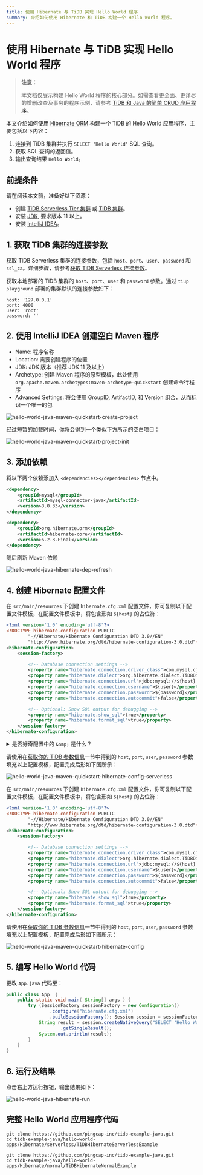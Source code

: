 ```yaml
---
title: 使用 Hibernate 与 TiDB 实现 Hello World 程序
summary: 介绍如何使用 Hibernate 和 TiDB 构建一个 Hello World 程序。
---
```


<!-- markdownlint-disable MD029 -->

# 使用 Hibernate 与 TiDB 实现 Hello World 程序

> **注意：**
>
> 本文档仅展示构建 Hello World 程序的核心部分。如需查看更全面、更详尽的增删改查及事务的程序示例，请参考 [TiDB 和 Java 的简单 CRUD 应用程序](/develop/dev-guide-sample-application-java.md)。

本文介绍如何使用 [Hibernate ORM](https://hibernate.org/orm/) 构建一个 TiDB 的 Hello World 应用程序，主要包括以下内容：

1. 连接到 TiDB 集群并执行 `SELECT 'Hello World'` SQL 查询。
2. 获取 SQL 查询的返回值。
3. 输出查询结果 `Hello World`。

## 前提条件

请在阅读本文前，准备好以下资源：

- 创建 [TiDB Serverless Tier 集群](/develop/dev-guide-build-cluster-in-cloud.md) 或 [TiDB 集群](/quick-start-with-tidb.md)。
- 安装 [JDK](https://openjdk.org/projects/jdk/17/), 要求版本 11 以上。
- 安装 [IntelliJ IDEA](https://www.jetbrains.com/idea/)。

## 1. 获取 TiDB 集群的连接参数

<SimpleTab groupId="deploy-platform">
<div label="TiDB Serverless 集群" value="serverless">

获取 TiDB Serverless 集群的连接参数，包括 `host`、`port`、`user`、`password` 和 `ssl_ca`。详细步骤，请参考[获取 TiDB Serverless 连接参数](https://docs.pingcap.com/tidbcloud/connect-via-standard-connection-serverless#obtain-tidb-serverless-connection-parameter)。

</div>

<div label="本地集群" value="self-hosted">

获取本地部署的 TiDB 集群的 `host`、`port`、`user` 和 `password` 参数。通过 `tiup playground` 部署的集群默认的连接参数如下：

```properties
host: '127.0.0.1'
port: 4000
user: 'root'
password: ''
```

</div>
</SimpleTab>

## 2. 使用 IntelliJ IDEA 创建空白 Maven 程序

- Name: 程序名称
- Location: 需要创建程序的位置
- JDK: JDK 版本（推荐 JDK 11 及以上）
- Archetype: 创建 Maven 程序的原型模板，此处使用 `org.apache.maven.archetypes:maven-archetype-quickstart` 创建命令行程序
- Advanced Settings: 将会使用 GroupID, ArtifactID, 和 Version 组合，从而标识一个唯一的包

![hello-world-java-maven-quickstart-create-project](/media/develop/hello-world-java-maven-quickstart-create-project.jpg)

经过短暂的加载时间，你将会得到一个类似下方所示的空白项目：

![hello-world-java-maven-quickstart-project-init](/media/develop/hello-world-java-maven-quickstart-project-init.jpg)

## 3. 添加依赖

将以下两个依赖添加入 `<dependencies></dependencies>` 节点中。

```xml
<dependency>
    <groupId>mysql</groupId>
    <artifactId>mysql-connector-java</artifactId>
    <version>8.0.33</version>
</dependency>

<dependency>
    <groupId>org.hibernate.orm</groupId>
    <artifactId>hibernate-core</artifactId>
    <version>6.2.3.Final</version>
</dependency>
```

随后刷新 Maven 依赖

![hello-world-java-hibernate-dep-refresh](/media/develop/hello-world-java-hibernate-dep-refresh.jpg)

## 4. 创建 Hibernate 配置文件

<SimpleTab groupId="deploy-platform">
<div label="使用 TiDB Serverless 集群" value="serverless">

在 `src/main/resources` 下创建 `hibernate.cfg.xml` 配置文件，你可复制以下配置文件模板，在配置文件模板中，将包含形如 `${host}` 的占位符：

```xml
<?xml version='1.0' encoding='utf-8'?>
<!DOCTYPE hibernate-configuration PUBLIC
        "-//Hibernate/Hibernate Configuration DTD 3.0//EN"
        "http://www.hibernate.org/dtd/hibernate-configuration-3.0.dtd">
<hibernate-configuration>
    <session-factory>

        <!-- Database connection settings -->
        <property name="hibernate.connection.driver_class">com.mysql.cj.jdbc.Driver</property>
        <property name="hibernate.dialect">org.hibernate.dialect.TiDBDialect</property>
        <property name="hibernate.connection.url">jdbc:mysql://${host}:${port}/test?sslMode=VERIFY_IDENTITY&amp;enabledTLSProtocols=TLSv1.2,TLSv1.3</property>
        <property name="hibernate.connection.username">${user}</property>
        <property name="hibernate.connection.password">${password}</property>
        <property name="hibernate.connection.autocommit">false</property>

        <!-- Optional: Show SQL output for debugging -->
        <property name="hibernate.show_sql">true</property>
        <property name="hibernate.format_sql">true</property>
    </session-factory>
</hibernate-configuration>

```

<details>

<summary>是否好奇配置中的 <code>&amp;amp;</code> 是什么？</summary>

这其实是一个转译字符，在 XML 文件里，你不应直接使用 `&`，因为这是一个特殊字符。你需要使用 `&amp;` 来替换 `&` 字符，从而让 XML 解析器正常解析你的字符串。类似的常见替换有：
>
> - `&`: `&amp;`
> - `<`: `&lt;`
> - `>`: `&gt;`
> - `"`: `&quot;`
> - `'`: `&apos;`

</details>

请使用在[获取你的 TiDB 参数信息](#获取你的-tidb-参数信息)一节中得到的 `host`, `port`, `user`, `password` 参数填充以上配置模板，配置完成后形如下图所示：

![hello-world-java-maven-quickstart-hibernate-config-serverless](/media/develop/hello-world-java-maven-quickstart-hibernate-config-serverless.jpeg)

</div>

<div label="使用本地测试集群" value="self-hosted">

在 `src/main/resources` 下创建 `hibernate.cfg.xml` 配置文件，你可复制以下配置文件模板，在配置文件模板中，将包含形如 `${host}` 的占位符：

```xml
<?xml version='1.0' encoding='utf-8'?>
<!DOCTYPE hibernate-configuration PUBLIC
        "-//Hibernate/Hibernate Configuration DTD 3.0//EN"
        "http://www.hibernate.org/dtd/hibernate-configuration-3.0.dtd">
<hibernate-configuration>
    <session-factory>

        <!-- Database connection settings -->
        <property name="hibernate.connection.driver_class">com.mysql.cj.jdbc.Driver</property>
        <property name="hibernate.dialect">org.hibernate.dialect.TiDBDialect</property>
        <property name="hibernate.connection.url">jdbc:mysql://${host}:${port}/test</property>
        <property name="hibernate.connection.username">${user}</property>
        <property name="hibernate.connection.password">${password}</property>
        <property name="hibernate.connection.autocommit">false</property>

        <!-- Optional: Show SQL output for debugging -->
        <property name="hibernate.show_sql">true</property>
        <property name="hibernate.format_sql">true</property>
    </session-factory>
</hibernate-configuration>
```

请使用在[获取你的 TiDB 参数信息](#获取你的-tidb-参数信息)一节中得到的 `host`, `port`, `user`, `password` 参数填充以上配置模板，配置完成后形如下图所示：

![hello-world-java-maven-quickstart-hibernate-config](/media/develop/hello-world-java-maven-quickstart-hibernate-config.jpg)

</div>
</SimpleTab>

## 5. 编写 Hello World 代码

更改 `App.java` 代码至：

```java
public class App  {
    public static void main( String[] args ) {
        try (SessionFactory sessionFactory = new Configuration()
                .configure("hibernate.cfg.xml")
                .buildSessionFactory(); Session session = sessionFactory.openSession()) {
            String result = session.createNativeQuery("SELECT 'Hello World'", String.class)
                    .getSingleResult();
            System.out.println(result);
        }
    }
}
```

## 6. 运行及结果

点击右上方运行按钮，输出结果如下：

![hello-world-java-hibernate-run](/media/develop/hello-world-java-hibernate-run.jpg)

## 完整 Hello World 应用程序代码

<SimpleTab groupId="deploy-platform">
<div label="TiDB Serverless 集群示例" value="serverless">

```shell
git clone https://github.com/pingcap-inc/tidb-example-java.git
cd tidb-example-java/hello-world-apps/Hibernate/serverless/TiDBHibernateServerlessExample
```

</div>

<div label="使用本地测试集群示例" value="self-hosted">

```shell
git clone https://github.com/pingcap-inc/tidb-example-java.git
cd tidb-example-java/hello-world-apps/Hibernate/normal/TiDBHibernateNormalExample
```

</div>
</SimpleTab>
